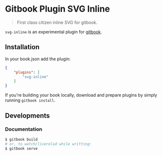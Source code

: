 # Gitbook Plugin SVG Inline

> First class citizen inline SVG for gitbook.
 
`svg-inline` is an experimental plugin for [gitbook](https://github.com/GitbookIO/gitbook).

## Installation
In your book.json add the plugin:
```json
{
    "plugins": [
        "svg-inline"
    ]
}
```

If you're building your book locally, download and prepare plugins by simply running `gitbook install`.

## Developments

### Documentation
 
```bash
$ gitbook build
# or, to watch/liverelad while writting:
$ gitbook serve
```
  
